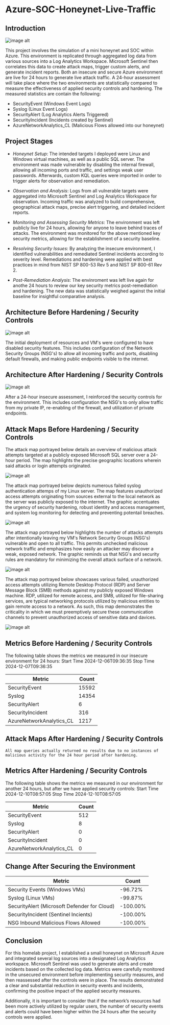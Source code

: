 # Azure-SOC-Honeynet-Live-Traffic


## Introduction
![image alt](https://github.com/richurross/Azure-SOC-Honeynet-Live-Traffic-/blob/3a87e787047bd4e10c6d9ea0718f6f7e2da9bc94/1.gif)

This project involves the simulation of a mini honeynet and SOC within Azure. This environment is replicated through aggregated log data from various sources into a Log Analytics Workspace. Microsoft Sentinel then correlates this data to create attack maps, trigger custom alerts, and generate incident reports. Both an insecure and secure Azure environment are live for 24 hours to generate live attack traffic. A 24-hour assessment will take place where the two environments are statistically compared to measure the effectiveness of applied security controls and hardening. The measured statistics are contain the following:

- SecurityEvent (Windows Event Logs)
- Syslog (Linux Event Logs)
- SecurityAlert (Log Analytics Alerts Triggered)
- SecurityIncident (Incidents created by Sentinel)
- AzureNetworkAnalytics_CL (Malicious Flows allowed into our honeynet)
  
## Project Stages
- _Honeynet Setup_: The intended targets I deployed were Linux and Windows virtual machines, as well as a public SQL server. The environment was made vulnerable by disabling the internal firewall, allowing all incoming ports and traffic, and settings weak user passwords. Afterwards, custom KQL queries were imported in order to trigger alerts for observation and remediation.

- _Observation and Analysis_: Logs from all vulnerable targets were aggregated into Microsoft Sentinel and Log Analytics Workspace for observation. Incoming traffic was analyzed to build comprehensive, geographical attack maps, precise alert triggering, and detailed incident reports.

- _Monitoring and Assessing Security Metrics_: The environment was left publicly live for 24 hours, allowing for anyone to leave behind traces of attacks. The environment was monitored for the above mentioned key security metrics, allowing for the establishment of a security baseline.

- _Resolving Security Issues_: By analyzing the insecure environment, I identified vulnerabilities and remediated Sentinel incidents according to severity level. Remediations and hardening were applied with best practices in mind from NIST SP 800-53 Rev 5 and NIST SP 800-61 Rev 2.

- _Post-Remediation Analysis_:  The envinroment was left live again for anothe 24 hours to review our key security metrics post-remediation and hardening. The new data was statistically weighed against the initial baseline for insightful comparative analysis.


## Architecture Before Hardening / Security Controls
![image alt](https://github.com/richurross/Azure-SOC-Honeynet-Live-Traffic-/blob/3a87e787047bd4e10c6d9ea0718f6f7e2da9bc94/2.gif)

The initial deployment of resources and VM's were configured to have disabled security features. This includes configuration of the Network Security Groups (NSG's) to allow all incoming traffic and ports, disabling default firewalls, and making public endpoints visible to the internet.

## Architecture After Hardening / Security Controls
![image alt](https://github.com/richurross/Azure-SOC-Honeynet-Live-Traffic-/blob/3a87e787047bd4e10c6d9ea0718f6f7e2da9bc94/3.gif)

After a 24-hour insecure assessment, I reinforced the security controls for the environment. This includes configuration the NSG's to only allow traffic from my private IP, re-enabling of the firewall, and utilization of private endpoints.

## Attack Maps Before Hardening / Security Controls

The attack map portrayed below details an overview of malicious attack attempts targeted at a publicly exposed Microsoft SQL server over a 24-hour period. The map highlights the precise geographic locations wherein said attacks or login attempts originated.

![image alt](https://github.com/richurross/Azure-SOC-Honeynet-Live-Traffic-/blob/c8dcadcc0edbefad6a61eb75e91a45e6868ce1ac/MSSQL%20Auth%20Fail%20Map.png)

The attack map portrayed below depicts numerous failed syslog authentication attemps of my Linux server. The map features unauthorized access attempts originating from sources external to the local network as the server was publicly exposed to the internet. The graphic accentuates the urgency of security hardening, robust identity and access management, and system log monitoring for detecting and preventing potentail breaches.

![image alt](https://github.com/richurross/Azure-SOC-Honeynet-Live-Traffic-/blob/c8dcadcc0edbefad6a61eb75e91a45e6868ce1ac/Linux%20SSH%20Auth%20Fail%20Map.png)

The attack map portrayed below highlights the number of attacks attempts after intentionally leaving my VM's Network Security Groups (NSG's) vulnerable and open to all traffic. This permits unchecked malicious network traffic and emphasizes how easily an attacker may discover a weak, exposed network. The graphic reminds us that NSG's and security rules are mandatory for minimizing the overall attack surface of a network.

![image alt](https://github.com/richurross/Azure-SOC-Honeynet-Live-Traffic-/blob/c8dcadcc0edbefad6a61eb75e91a45e6868ce1ac/NSG%20Malicious%20Flow%20Map.png)

The attack map portrayed below showcases various failed, unauthorized access attempts utilizing Remote Desktop Protocol (RDP) and Server Message Block (SMB) methods against my publicly exposed Windows machine. RDP, utilized for remote access, and SMB, utilized for file-sharing services, are typical networking protocols utilized by malicious entities to gain remote access to a network. As such, this map demonstrates the criticality in which we must preemptively secure these communication channels to prevent unauthorized access of sensitive data and davices.

![image alt](https://github.com/richurross/Azure-SOC-Honeynet-Live-Traffic-/blob/c8dcadcc0edbefad6a61eb75e91a45e6868ce1ac/Windows%20RDP%20Auth%20Fail%20Map.png)

## Metrics Before Hardening / Security Controls

The following table shows the metrics we measured in our insecure environment for 24 hours:
Start Time 2024-12-06T09:36:35
Stop Time 2024-12-07T09:36:35

| Metric                   | Count
| ------------------------ | -----
| SecurityEvent            | 15592
| Syslog                   | 14354
| SecurityAlert            | 6
| SecurityIncident         | 316
| AzureNetworkAnalytics_CL | 1217

## Attack Maps After Hardening / Security Controls

```All map queries actually returned no results due to no instances of malicious activity for the 24 hour period after hardening.```

## Metrics After Hardening / Security Controls

The following table shows the metrics we measured in our environment for another 24 hours, but after we have applied security controls:
Start Time 2024-12-10T08:57:05
Stop Time	2024-12-10T08:57:05

| Metric                   | Count
| ------------------------ | -----
| SecurityEvent            | 512
| Syslog                   | 8
| SecurityAlert            | 0
| SecurityIncident         | 0
| AzureNetworkAnalytics_CL | 0

## Change After Securing the Environment

| Metric                   | Count
| ------------------------ | -----
| Security Events (Windows VMs)            | -96.72%
| Syslog (Linux VMs)                   | -99.87%
| SecurityAlert (Microsoft Defender for Cloud)            | -100.00%
| SecurityIncident (Sentinel Incients)       | -100.00%
| NSG Inbound Malicious Flows Allowed | -100.00%

## Conclusion

For this homelab project, I established a small honeynet on Microsoft Azure and integrated several log sources into a designated Log Analytics workspace. Microsoft Sentinel was used to generate alerts and create incidents based on the collected log data. Metrics were carefully monitored in the unsecured environment before implementing security measures, and then reassessed after the controls were in place. The results demonstrated a clear and substantial reduction in security events and incidents, confirming the positive impact of the applied security measures.

Additionally, it is important to consider that if the network’s resources had been more actively utilized by regular users, the number of security events and alerts could have been higher within the 24 hours after the security controls were applied.
